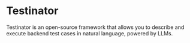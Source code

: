 # Testinator
Testinator is an open-source framework that allows you to describe and execute backend test cases in natural language, powered by LLMs.
